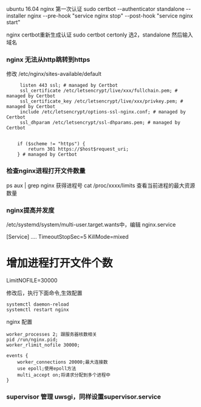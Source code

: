 ubuntu 16.04
nginx 第一次认证
sudo certbot --authenticator standalone --installer nginx --pre-hook "service nginx stop" --post-hook "service nginx start"


nginx certbot重新生成认证
sudo certbot certonly 
选2，standalone
然后输入域名


### nginx 无法从http跳转到https
修改 /etc/nginx/sites-available/default
```
     listen 443 ssl; # managed by Certbot
     ssl_certificate /etc/letsencrypt/live/xxx/fullchain.pem; # managed by Certbot
     ssl_certificate_key /etc/letsencrypt/live/xxx/privkey.pem; # managed by Certbot
     include /etc/letsencrypt/options-ssl-nginx.conf; # managed by Certbot
     ssl_dhparam /etc/letsencrypt/ssl-dhparams.pem; # managed by Certbot


    if ($scheme != "https") {
        return 301 https://$host$request_uri;
    } # managed by Certbot
```


### 检查nginx进程打开文件数量
ps aux | grep nginx
获得进程号
cat /proc/xxxx/limits
查看当前进程的最大资源数量


### nginx提高并发度

/etc/systemd/system/multi-user.target.wants中，编辑 nginx.service

[Service]
....
TimeoutStopSec=5
KillMode=mixed
# 增加进程打开文件个数
LimitNOFILE=30000

修改后，执行下面命令,生效配置

```
systemctl daemon-reload
systemctl restart nginx 
```

nginx 配置

```
worker_processes 2; 跟服务器核数相关
pid /run/nginx.pid;
worker_rlimit_nofile 30000;

events {
	worker_connections 20000;最大连接数
	use epoll;使用epoll方法
	multi_accept on;将请求分配到多个进程中
}
```



### supervisor 管理 uwsgi，同样设置supervisor.service

